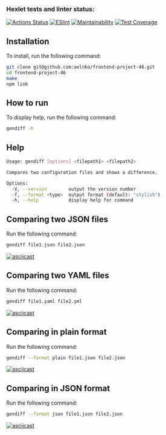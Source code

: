 ### Hexlet tests and linter status:
[![Actions Status](https://github.com/aelnko/frontend-project-46/workflows/hexlet-check/badge.svg)](https://github.com/aelnko/frontend-project-46/actions)
[![ESlint](https://github.com/aelnko/frontend-project-46/actions/workflows/eslint.yml/badge.svg)](https://github.com/aelnko/frontend-project-46/actions/workflows/eslint.yml)
[![Maintainability](https://api.codeclimate.com/v1/badges/5066baef58c6f5d3fc70/maintainability)](https://codeclimate.com/github/aelnko/frontend-project-46/maintainability)
[![Test Coverage](https://api.codeclimate.com/v1/badges/5066baef58c6f5d3fc70/test_coverage)](https://codeclimate.com/github/aelnko/frontend-project-46/test_coverage)

## Installation
To install, run the following command:
````bash
git clone git@github.com:aelnko/frontend-project-46.git
cd frontend-project-46
make
npm link
````

## How to run
To display help, run the following command:
````bash
gendiff -h
````

## Help
````bash
Usage: gendiff [options] <filepath1> <filepath2>

Compares two configuration files and shows a difference.

Options:
  -V, --version        output the version number
  -f, --format <type>  output format (default: "stylish")
  -h, --help           display help for command
````

## Comparing two JSON files
Run the following command:
````bash
gendiff file1.json file2.json
````
[![asciicast](https://asciinema.org/a/sHudFxpyZVPEDTWQSlJUwy5OE.svg)](https://asciinema.org/a/sHudFxpyZVPEDTWQSlJUwy5OE)

## Comparing two YAML files
Run the following command:
````bash
gendiff file1.yaml file2.yml
````
[![asciicast](https://asciinema.org/a/609933.svg)](https://asciinema.org/a/609933)

## Comparing in plain format
Run the following command:
````bash
gendiff --format plain file1.json file2.json
````
[![asciicast](https://asciinema.org/a/609934.svg)](https://asciinema.org/a/609934)

## Comparing in JSON format
Run the following command:
````bash
gendiff --format json file1.json file2.json
````
[![asciicast](https://asciinema.org/a/609935.svg)](https://asciinema.org/a/609935)